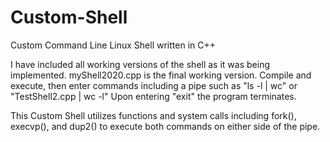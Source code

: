 # Custom-Shell
Custom Command Line Linux Shell written in C++

I have included all working versions of the shell as it was being implemented. 
myShell2020.cpp is the final working version. 
Compile and execute, then enter commands including a pipe such as "ls -l | wc" or "TestShell2.cpp | wc -l"
Upon entering "exit" the program terminates.

This Custom Shell utilizes functions and system calls including fork(), execvp(), and dup2() to execute both commands on either side of the pipe.
